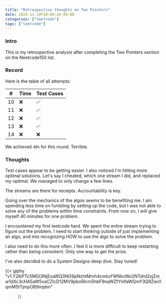 ```yaml
---
title: "Retrospective thoughts on Two Pointers"
date: 2024-11-19T18:09:26-05:00
categories: ["neetcode"]
tags: ["leetcode"]
---
```


### Intro

This is my retrospective analysis after completing the Two Pointers section on the Neetcode150 list.

### Record

Here is the table of all attempts:

| #  | Time   | Test Cases |
|----|--------|------------|
| 10 | ❌ | ✅ |
| 11 | ❌ | ✅ |
| 12 | ❌ | ✅ |
| 13 | ❌ | ✅ |
| 14 | ❌ | ❌ |

We achieved `40%` for this round. Terrible.

### Thoughts

Test cases appear to be getting easier. I also noticed I'm hitting more optimal solutions. Let's say I cheated, which one stream I did, and replaced my optimal. We managed to only change a few lines.

The streams are there for receipts. Accountability is key.

Going over the mechanics of the algos seems to be benefiting me. I am spending less time on fumbling by setting up the code, but I was not able to solve any of the problems within time constraints. From now on, I will give myself 40 minutes for one problem.

I encountered my first leetcode hard. We spent the entire stream trying to figure out the problem. I need to start thinking outside of just implementing an algo, and into recognizing HOW to use the algo to solve the problem.

I also need to do this more often. I feel it is more difficult to keep restarting rather than being consistent. Only one way to get the prize.

I've also decided to do a System Designs deep dive. Stay tuned!

{{< giphy
"v1.Y2lkPTc5MGI3NjExaWQ3NG9pNzhtMmh4cmtuYWNkcWo2NTdrd2xjZmw1dXc3cHA5aW5vaCZlcD12MV9pbnRlcm5hbF9naWZfYnlfaWQmY3Q9Zw/iIqmM5tTjmpOB9mpbn"
>}}
